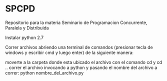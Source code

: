 # SPCPD
Repositorio para la materia Seminario de Programacion Concurrente, Paralela y Distribuida

Instalar python 2.7

Correr archivos abriendo una terminal de comandos (presionar tecla de windows y escribir cmd y luego enter) de la siguiente manera:

moverte a la carpeta donde esta ubicado el archivo con el comando cd y cd ..
correr el archivo invocando a python y pasando el nombre del archivo a correr:
python nombre_del_archivo.py